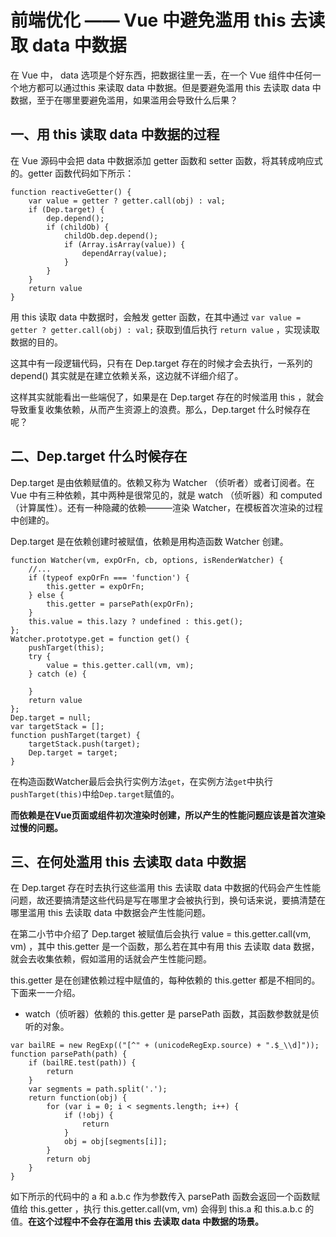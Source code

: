 # 前端优化 —— Vue 中避免滥用 this 去读取 data 中数据

在 Vue 中， data 选项是个好东西，把数据往里一丢，在一个 Vue 组件中任何一个地方都可以通过this 来读取 data 中数据。但是要避免滥用 this 去读取 data 中数据，至于在哪里要避免滥用，如果滥用会导致什么后果？

## 一、用 this 读取 data 中数据的过程

在 Vue 源码中会把 data 中数据添加 getter 函数和 setter 函数，将其转成响应式的。getter 函数代码如下所示：

```
function reactiveGetter() {
    var value = getter ? getter.call(obj) : val;
    if (Dep.target) {
        dep.depend();
        if (childOb) {
            childOb.dep.depend();
            if (Array.isArray(value)) {
                dependArray(value);
            }
        }
    }
    return value
}
```

用 this 读取 data 中数据时，会触发 getter 函数，在其中通过 ```var value = getter ? getter.call(obj) : val;``` 获取到值后执行 ```return value``` ，实现读取数据的目的。

这其中有一段逻辑代码，只有在 Dep.target 存在的时候才会去执行，一系列的 depend() 其实就是在建立依赖关系，这边就不详细介绍了。

这样其实就能看出一些端倪了，如果是在 Dep.target 存在的时候滥用 this ，就会导致重复收集依赖，从而产生资源上的浪费。那么，Dep.target 什么时候存在呢？

## 二、Dep.target 什么时候存在

Dep.target 是由依赖赋值的。依赖又称为 Watcher （侦听者）或者订阅者。在 Vue 中有三种依赖，其中两种是很常见的，就是 watch （侦听器）和 computed （计算属性）。还有一种隐藏的依赖———渲染 Watcher，在模板首次渲染的过程中创建的。

Dep.target 是在依赖创建时被赋值，依赖是用构造函数 Watcher 创建。

```
function Watcher(vm, expOrFn, cb, options, isRenderWatcher) {
    //...
    if (typeof expOrFn === 'function') {
        this.getter = expOrFn;
    } else {
        this.getter = parsePath(expOrFn);
    }
    this.value = this.lazy ? undefined : this.get();
};
Watcher.prototype.get = function get() {
    pushTarget(this);
    try {
        value = this.getter.call(vm, vm);
    } catch (e) {
        
    }
    return value
};
Dep.target = null;
var targetStack = [];
function pushTarget(target) {
    targetStack.push(target);
    Dep.target = target;
}
```

在构造函数Watcher最后会执行实例方法```get```，在实例方法```get```中执行```pushTarget(this)```中给```Dep.target```赋值的。

**而依赖是在Vue页面或组件初次渲染时创建，所以产生的性能问题应该是首次渲染过慢的问题。**

## 三、在何处滥用 this 去读取 data 中数据

在 Dep.target 存在时去执行这些滥用 this 去读取 data 中数据的代码会产生性能问题，故还要搞清楚这些代码是写在哪里才会被执行到，换句话来说，要搞清楚在哪里滥用 this 去读取 data 中数据会产生性能问题。

在第二小节中介绍了 Dep.target 被赋值后会执行 value = this.getter.call(vm, vm) ，其中 this.getter 是一个函数，那么若在其中有用 this 去读取 data 数据，就会去收集依赖，假如滥用的话就会产生性能问题。

this.getter 是在创建依赖过程中赋值的，每种依赖的 this.getter 都是不相同的。下面来一一介绍。

- watch（侦听器）依赖的 this.getter 是 parsePath 函数，其函数参数就是侦听的对象。

```
var bailRE = new RegExp(("[^" + (unicodeRegExp.source) + ".$_\\d]"));
function parsePath(path) {
    if (bailRE.test(path)) {
        return
    }
    var segments = path.split('.');
    return function(obj) {
        for (var i = 0; i < segments.length; i++) {
            if (!obj) {
                return
            }
            obj = obj[segments[i]];
        }
        return obj
    }
}
```

如下所示的代码中的 a 和 a.b.c 作为参数传入 parsePath 函数会返回一个函数赋值给 this.getter ，执行 this.getter.call(vm, vm) 会得到 this.a 和 this.a.b.c 的值。**在这个过程中不会存在滥用 this 去读取 data 中数据的场景。**